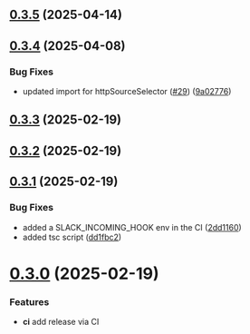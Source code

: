 ## [0.3.5](https://github.com/uploadcare/uc-video/compare/v0.3.4...v0.3.5) (2025-04-14)



## [0.3.4](https://github.com/uploadcare/uc-video/compare/v0.3.3...v0.3.4) (2025-04-08)


### Bug Fixes

* updated import for httpSourceSelector ([#29](https://github.com/uploadcare/uc-video/issues/29)) ([9a02776](https://github.com/uploadcare/uc-video/commit/9a02776f80f590f97b02aa8f6c8718611fb80e59))



## [0.3.3](https://github.com/uploadcare/uc-video/compare/v0.3.2...v0.3.3) (2025-02-19)



## [0.3.2](https://github.com/uploadcare/uc-video/compare/v0.3.0...v0.3.2) (2025-02-19)



## [0.3.1](https://github.com/uploadcare/uc-video/compare/v0.3.0...v0.3.1) (2025-02-19)


### Bug Fixes

* added a SLACK_INCOMING_HOOK env in the CI ([2dd1160](https://github.com/uploadcare/uc-video/commit/2dd116054610e9f5eaaed22da73614797d7b4c6e))
* added tsc script ([dd1fbc2](https://github.com/uploadcare/uc-video/commit/dd1fbc2a0519bd91238e1d8f2d4af6449dc55fc3))



# [0.3.0](https://github.com/uploadcare/uc-video/compare/v0.2.1...v0.3.0) (2025-02-19)

### Features

- **ci** add release via CI


